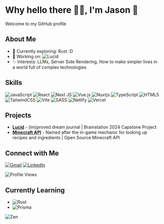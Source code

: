 # Why hello there 👋🏻, I'm Jason 🌿

Welcome to my GitHub profile

## About Me

- 🌱 Currently exploring: Rust :D
- 🔭 Working on: ![Lucid](https://github.com/ejkorol/jason-korol-capstone)
- ✨ Interests: LLMs, Server Side Rendering, How to make simpler lives in a world full of complex technologies

## Skills

![JavaScript](https://img.shields.io/badge/javascript-%23323330.svg?style=for-the-badge&logo=javascript&logoColor=%23F7DF1E)
![React](https://img.shields.io/badge/react-%2320232a.svg?style=for-the-badge&logo=react&logoColor=%2361DAFB)
![Next JS](https://img.shields.io/badge/Next-black?style=for-the-badge&logo=next.js&logoColor=white)
![Vue.js](https://img.shields.io/badge/vuejs-%2335495e.svg?style=for-the-badge&logo=vuedotjs&logoColor=%234FC08D)
![Nuxtjs](https://img.shields.io/badge/Nuxt-002E3B?style=for-the-badge&logo=nuxtdotjs&logoColor=#00DC82)
![TypeScript](https://img.shields.io/badge/typescript-%23007ACC.svg?style=for-the-badge&logo=typescript&logoColor=white)
![HTML5](https://img.shields.io/badge/html5-%23E34F26.svg?style=for-the-badge&logo=html5&logoColor=white)
![TailwindCSS](https://img.shields.io/badge/tailwindcss-%2338B2AC.svg?style=for-the-badge&logo=tailwind-css&logoColor=white)
![Vite](https://img.shields.io/badge/vite-%23646CFF.svg?style=for-the-badge&logo=vite&logoColor=white)
![SASS](https://img.shields.io/badge/SASS-hotpink.svg?style=for-the-badge&logo=SASS&logoColor=white)
![Netlify](https://img.shields.io/badge/netlify-%23000000.svg?style=for-the-badge&logo=netlify&logoColor=#00C7B7)
![Vercel](https://img.shields.io/badge/vercel-%23000000.svg?style=for-the-badge&logo=vercel&logoColor=white)

## Projects

- [**Lucid**](https://github.com/ejkorol/jason-korol-capstone) - (im)proved dream journal | Brainstation 2024 Capstone Project
- [**Minecraft API**](https://github.com/ejkorol/recipe-book) - Named after the in-game mechanic for looking up recipes and ingredients | Open Source Minecraft API

## Connect with Me

[![Gmail](https://img.shields.io/badge/Gmail-D14836?style=for-the-badge&logo=gmail&logoColor=white)](mailto:ejkorol@gmail.com)
[![LinkedIn](https://img.shields.io/badge/LinkedIn-0077B5?style=flat-square&logo=linkedin&logoColor=white)](https://www.linkedin.com/in/jason-korol/)

![Profile Views](https://komarev.com/ghpvc/?username=ejkorol&style=flat-square)

## Currently Learning

- ![Rust](https://img.shields.io/badge/rust-%23000000.svg?style=for-the-badge&logo=rust&logoColor=white)
- ![Prisma](https://img.shields.io/badge/Prisma-3982CE?style=for-the-badge&logo=Prisma&logoColor=white)

![Zen](https://i.giphy.com/media/v1.Y2lkPTc5MGI3NjExdXY3cGo5cTJhZm0zcjN5aTdqdDUzM3V2bDNyZm5ienVxeGFvZmVwaCZlcD12MV9pbnRlcm5hbF9naWZfYnlfaWQmY3Q9Zw/8mvV5eUXkM18iCm5Eg/giphy.gif)
